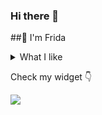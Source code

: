 ### Hi there 👋
##🌸 I'm Frida
<details>
  <summary>What I like</summary>
  🌸🐱🏊‍♀️🥊🌌💻📖
</details>

<!--
**FridaOntiveros/FridaOntiveros** is a ✨ _special_ ✨ repository because its `README.md` (this file) appears on your GitHub profile.

Here are some ideas to get you started:

- 🔭 I’m currently working on ...
- 🌱 I’m currently learning ...
- 👯 I’m looking to collaborate on ...
- 🤔 I’m looking for help with ...
- 💬 Ask me about ...
- 📫 How to reach me: ...
- 😄 Pronouns: ...
- ⚡ Fun fact: ...
-->
Check my widget 👇

<img src="https://github-readme-stats.vercel.app/api?username=FridaOntiveros&show_icons=true&theme=tokyonight"/>
